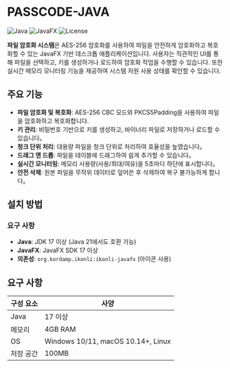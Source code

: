 # PASSCODE-JAVA

![Java](https://img.shields.io/badge/Java-17+-blue)
![JavaFX](https://img.shields.io/badge/JavaFX-17+-green)
![License](https://img.shields.io/badge/License-MIT-yellow)

**파일 암호화 시스템**은 AES-256 암호화를 사용하여 파일을 안전하게 암호화하고 복호화할 수 있는 JavaFX 기반 데스크톱 애플리케이션입니다. 사용자는 직관적인 UI를 통해 파일을 선택하고, 키를 생성하거나 로드하여 암호화 작업을 수행할 수 있습니다. 또한 실시간 메모리 모니터링 기능을 제공하여 시스템 자원 사용 상태를 확인할 수 있습니다.

## 주요 기능

- **파일 암호화 및 복호화**: AES-256 CBC 모드와 PKCS5Padding을 사용하여 파일을 암호화하고 복호화합니다.
- **키 관리**: 비밀번호 기반으로 키를 생성하고, 바이너리 파일로 저장하거나 로드할 수 있습니다。
- **청크 단위 처리**: 대용량 파일을 청크 단위로 처리하여 효율성을 높였습니다。
- **드래그 앤 드롭**: 파일을 테이블에 드래그하여 쉽게 추가할 수 있습니다。
- **실시간 모니터링**: 메모리 사용량(사용/최대/여유)을 5초마다 하단에 표시합니다。
- **안전 삭제**: 원본 파일을 무작위 데이터로 덮어쓴 후 삭제하여 복구 불가능하게 합니다。

## 설치 방법

### 요구 사항
- **Java**: JDK 17 이상 (Java 21에서도 호환 가능)
- **JavaFX**: JavaFX SDK 17 이상
- **의존성**: `org.kordamp.ikonli:ikonli-javafx` (아이콘 사용)

## 요구 사항

| 구성 요소 | 사양                     |
|-----------|--------------------------|
| Java      | 17 이상                 |
| 메모리    | 4GB RAM                 |
| OS        | Windows 10/11, macOS 10.14+, Linux |
| 저장 공간 | 100MB
